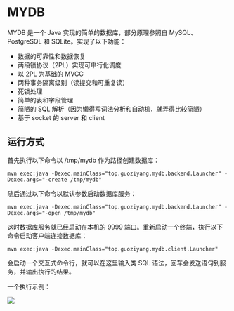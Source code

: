 # MYDB

MYDB 是一个 Java 实现的简单的数据库，部分原理参照自 MySQL、PostgreSQL 和 SQLite。实现了以下功能：

- 数据的可靠性和数据恢复
- 两段锁协议（2PL）实现可串行化调度
- 以 2PL 为基础的 MVCC
- 两种事务隔离级别（读提交和可重复读）
- 死锁处理
- 简单的表和字段管理
- 简陋的 SQL 解析（因为懒得写词法分析和自动机，就弄得比较简陋）
- 基于 socket 的 server 和 client

## 运行方式

首先执行以下命令以 /tmp/mydb 作为路径创建数据库：

```shell
mvn exec:java -Dexec.mainClass="top.guoziyang.mydb.backend.Launcher" -Dexec.args="-create /tmp/mydb"
```

随后通过以下命令以默认参数启动数据库服务：

```shell
mvn exec:java -Dexec.mainClass="top.guoziyang.mydb.backend.Launcher" -Dexec.args="-open /tmp/mydb"
```

这时数据库服务就已经启动在本机的 9999 端口。重新启动一个终端，执行以下命令启动客户端连接数据库：

```shell
mvn exec:java -Dexec.mainClass="top.guoziyang.mydb.client.Launcher"
```

会启动一个交互式命令行，就可以在这里输入类 SQL 语法，回车会发送语句到服务，并输出执行的结果。

一个执行示例：

![](https://s3.bmp.ovh/imgs/2021/11/2749906870276904.png)